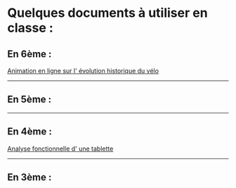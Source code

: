 # Quelques documents à utiliser en classe :

## En 6ème :
[Animation en ligne sur l' évolution historique du vélo](images/evolution_velo.swf)

----------------
## En 5ème :

----------------
## En 4ème :

[Analyse fonctionnelle d' une tablette](images/aftablette/)

----------------
## En 3ème :



